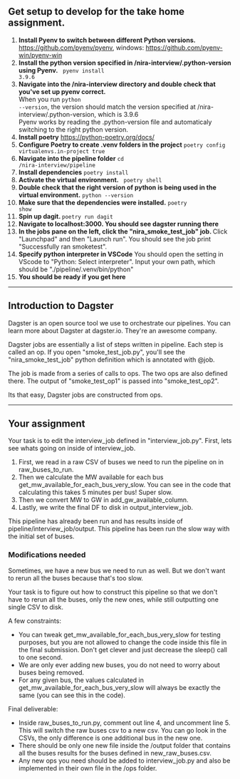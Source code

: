 ## Get setup to develop for the take home assignment.

1. <b>Install Pyenv to switch between different Python versions.</b> <br>
   https://github.com/pyenv/pyenv, windows: https://github.com/pyenv-win/pyenv-win
2. <b>Install the python version specified in /nira-interview/.python-version using Pyenv.</b> <code> pyenv install 3.9.6 </code>
3. <b>Navigate into the /nira-interview directory and double check that you've set up pyenv correct. </b> <br>
   When you run <code>python --version</code>, the version should match the version specified at /nira-interview/.python-version, which is 3.9.6 <br>
   Pyenv works by reading the .python-version file and automaticaly switching to the right python version.
4. <b>Install poetry</b> https://python-poetry.org/docs/
5. <b>Configure Poetry to create .venv folders in the project</b> <code>poetry config virtualenvs.in-project true</code>
6. <b>Navigate into the pipeline folder</b> <code>cd /nira-interview/pipeline</code>
7. <b>Install dependencies</b> <code>poetry install</code>
8. <b>Activate the virtual environment.</b> <code> poetry shell </code>
9. <b>Double check that the right version of python is being used in the virtual environment.</b> <code>python --version</code>
10. <b>Make sure that the dependencies were installed.</b> <code>poetry show</code>
11. <b>Spin up dagit. </b> <code>poetry run dagit</code>
12. <b>Navigate to localhost:3000. You should see dagster running there </b>
13. <b>In the jobs pane on the left, click the "nira_smoke_test_job" job. </b> Click "Launchpad" and then "Launch run". You should see the job print "Successfully ran smoketest".
14. <b>Specify python interpreter in VSCode</b> You should open the setting in VScode to "Python: Select interpreter". Input your own path, which should be "./pipeline/.venv/bin/python"
15. <b>You should be ready if you get here</b>

---

## Introduction to Dagster

Dagster is an open source tool we use to orchestrate our pipelines. You can learn more about Dagster at dagster.io. They're an awesome company.

Dagster jobs are essentially a list of steps written in pipeline. Each step is called an op. If you open "smoke_test_job.py", you'll see the "nira_smoke_test_job" python definition which is annotated with @job.

The job is made from a series of calls to ops. The two ops are also defined there. The output of "smoke_test_op1" is passed into "smoke_test_op2".

Its that easy, Dagster jobs are constructed from ops.

---

## Your assignment

Your task is to edit the interview_job defined in "interview_job.py". First, lets see whats going on inside of interview_job.

1. First, we read in a raw CSV of buses we need to run the pipeline on in raw_buses_to_run.
2. Then we calculate the MW available for each bus get_mw_available_for_each_bus_very_slow. You can see in the code that calculating this takes 5 minutes per bus! Super slow.
3. Then we convert MW to GW in add_gw_available_column.
4. Lastly, we write the final DF to disk in output_interview_job.

This pipeline has already been run and has results inside of pipeline/interview_job/output. This pipeline has been run the slow way with the initial set of buses.

### Modifications needed

Sometimes, we have a new bus we need to run as well. But we don't want to rerun all the buses because that's too slow.

Your task is to figure out how to construct this pipeline so that we don't have to rerun all the buses, only the new ones, while still outputting one single CSV to disk.

A few constraints:

- You can tweak get_mw_available_for_each_bus_very_slow for testing purposes, but you are not allowed to change the code inside this file in the final submission. Don't get clever and just decrease the sleep() call to one second.
- We are only ever adding new buses, you do not need to worry about buses being removed.
- For any given bus, the values calculated in get_mw_available_for_each_bus_very_slow will always be exactly the same (you can see this in the code).

Final deliverable:

- Inside raw_buses_to_run.py, comment out line 4, and uncomment line 5. This will switch the raw buses csv to a new csv. You can go look in the CSVs, the only difference is one additional bus in the new one.
- There should be only one new file inside the /output folder that contains all the buses results for the buses defined in new_raw_buses.csv.
- Any new ops you need should be added to interview_job.py and also be implemented in their own file in the /ops folder.
